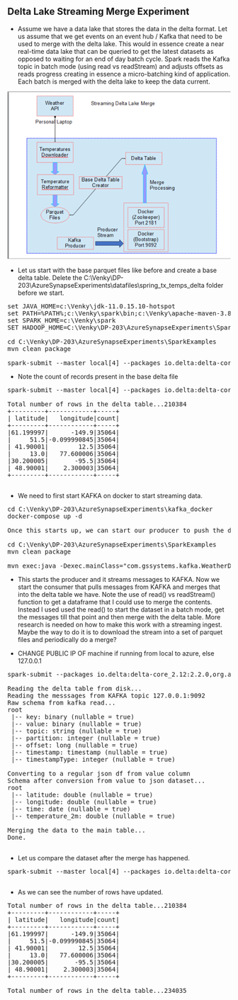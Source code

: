 ## Delta Lake Streaming Merge Experiment

* Assume we have a data lake that stores the data in the delta format. Let us assume that we get events on an event hub / Kafka that need to be used to merge with the delta lake. This would in essence create a near real-time data lake that can be queried to get the latest datasets as opposed to waiting for an end of day batch cycle. Spark reads the Kafka topic in batch mode (using read vs readStream) and adjusts offsets as reads progress creating in essence a micro-batching kind of application. Each batch is merged with the delta lake to keep the data current.

<img src="./images/delta_000.png" />

* Let us start with the base parquet files like before and create a base delta table. Delete the C:\Venky\DP-203\AzureSynapseExperiments\datafiles\spring_tx_temps_delta folder before we start.

<pre>
set JAVA_HOME=c:\Venky\jdk-11.0.15.10-hotspot
set PATH=%PATH%;c:\Venky\spark\bin;c:\Venky\apache-maven-3.8.4\bin
set SPARK_HOME=c:\Venky\spark
SET HADOOP_HOME=C:\Venky\DP-203\AzureSynapseExperiments\SparkExamples

cd C:\Venky\DP-203\AzureSynapseExperiments\SparkExamples
mvn clean package 

spark-submit --master local[4] --packages io.delta:delta-core_2.12:2.2.0 --conf "spark.sql.extensions=io.delta.sql.DeltaSparkSessionExtension" --conf "spark.sql.catalog.spark_catalog=org.apache.spark.sql.delta.catalog.DeltaCatalog" --class com.gssystems.delta.TemperaturesDeltaProcessing target\SparkExamples-1.0-SNAPSHOT.jar file:///C:/Venky/DP-203/AzureSynapseExperiments/datafiles/spring_tx_temps_formatted/ file:///C:/Venky/DP-203/AzureSynapseExperiments/datafiles/spring_tx_temps_delta/
</pre>

* Note the count of records present in the base delta file
<pre>
spark-submit --master local[4] --packages io.delta:delta-core_2.12:2.2.0 --conf "spark.sql.extensions=io.delta.sql.DeltaSparkSessionExtension" --conf "spark.sql.catalog.spark_catalog=org.apache.spark.sql.delta.catalog.DeltaCatalog" --class com.gssystems.delta.TemperaturesDeltaReader target\SparkExamples-1.0-SNAPSHOT.jar file:///C:/Venky/DP-203/AzureSynapseExperiments/datafiles/spring_tx_temps_delta/

Total number of rows in the delta table...210384
+---------+------------+-----+
| latitude|   longitude|count|
+---------+------------+-----+
|61.199997|      -149.9|35064|
|     51.5|-0.099990845|35064|
| 41.90001|        12.5|35064|
|     13.0|   77.600006|35064|
|30.200005|       -95.5|35064|
| 48.90001|    2.300003|35064|
+---------+------------+-----+

</pre>


* We need to first start KAFKA on docker to start streaming data. 
<pre>
cd C:\Venky\DP-203\AzureSynapseExperiments\kafka_docker
docker-compose up -d 

Once this starts up, we can start our producer to push the data to the KAFKA topic. 

cd C:\Venky\DP-203\AzureSynapseExperiments\SparkExamples
mvn clean package 

mvn exec:java -Dexec.mainClass="com.gssystems.kafka.WeatherDataStreamingProducer" -Dexec.args="C:\Venky\DP-203\AzureSynapseExperiments\datafiles\streaming\output\part-00000-dd3eed31-5521-456d-9fcd-3d66c266f6fc-c000.json C:\Venky\DP-203\AzureSynapseExperiments\datafiles\streaming\location_master\part-00000-a3a34469-0ef8-496f-be3f-826ef3d55233-c000.json"
</pre>

* This starts the producer and it streams messages to KAFKA. Now we start the consumer that pulls messages from KAFKA and merges that into the delta table we have. Note the use of read() vs readStream() function to get a dataframe that I could use to merge the contents. Instead I used used the read() to start the dataset in a batch mode, get the messages till that point and then merge with the delta table. More research is needed on how to make this work with a streaming ingest. Maybe the way to do it is to download the stream into a set of parquet files and periodically do a merge?

* CHANGE PUBLIC IP OF machine if running from local to azure, else 127.0.0.1 
<pre>
spark-submit --packages io.delta:delta-core_2.12:2.2.0,org.apache.spark:spark-sql-kafka-0-10_2.12:3.0.0 --conf "spark.sql.extensions=io.delta.sql.DeltaSparkSessionExtension" --conf "spark.sql.catalog.spark_catalog=org.apache.spark.sql.delta.catalog.DeltaCatalog" --master local[4] --class com.gssystems.delta.TemperaturesStreamingMerge target/SparkExamples-1.0-SNAPSHOT.jar file:///C:/Venky/DP-203/AzureSynapseExperiments/datafiles/spring_tx_temps_delta/ 127.0.0.1 temperatures

Reading the delta table from disk...
Reading the messsages from KAFKA topic 127.0.0.1:9092
Raw schema from kafka read...
root
 |-- key: binary (nullable = true)
 |-- value: binary (nullable = true)
 |-- topic: string (nullable = true)
 |-- partition: integer (nullable = true)
 |-- offset: long (nullable = true)
 |-- timestamp: timestamp (nullable = true)
 |-- timestampType: integer (nullable = true)

Converting to a regular json df from value column
Schema after conversion from value to json dataset...
root
 |-- latitude: double (nullable = true)
 |-- longitude: double (nullable = true)
 |-- time: date (nullable = true)
 |-- temperature_2m: double (nullable = true)

Merging the data to the main table...
Done.

</pre>

* Let us compare the dataset after the merge has happened. 
<pre>
spark-submit --master local[4] --packages io.delta:delta-core_2.12:2.2.0 --conf "spark.sql.extensions=io.delta.sql.DeltaSparkSessionExtension" --conf "spark.sql.catalog.spark_catalog=org.apache.spark.sql.delta.catalog.DeltaCatalog" --class com.gssystems.delta.TemperaturesDeltaReader target\SparkExamples-1.0-SNAPSHOT.jar file:///C:/Venky/DP-203/AzureSynapseExperiments/datafiles/spring_tx_temps_delta/

</pre>

* As we can see the number of rows have updated.

<pre>
Total number of rows in the delta table...210384
+---------+------------+-----+
| latitude|   longitude|count|
+---------+------------+-----+
|61.199997|      -149.9|35064|
|     51.5|-0.099990845|35064|
| 41.90001|        12.5|35064|
|     13.0|   77.600006|35064|
|30.200005|       -95.5|35064|
| 48.90001|    2.300003|35064|
+---------+------------+-----+

Total number of rows in the delta table...234035
</pre>
